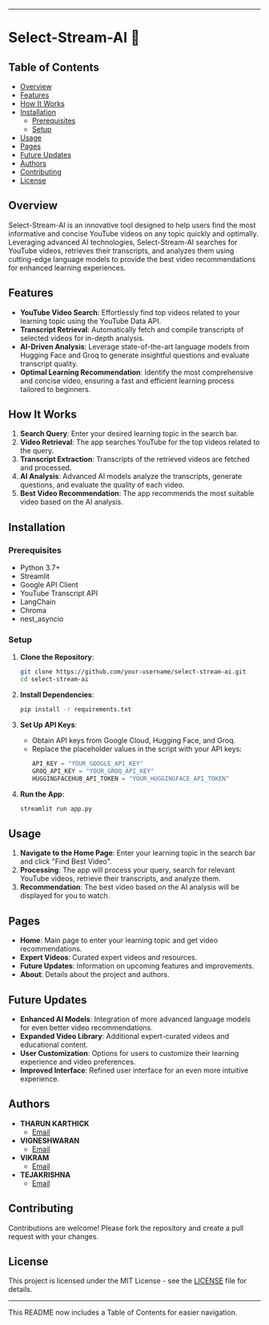  ---

# Select-Stream-AI 🎥

## Table of Contents
- [Overview](#overview)
- [Features](#features)
- [How It Works](#how-it-works)
- [Installation](#installation)
  - [Prerequisites](#prerequisites)
  - [Setup](#setup)
- [Usage](#usage)
- [Pages](#pages)
- [Future Updates](#future-updates)
- [Authors](#authors)
- [Contributing](#contributing)
- [License](#license)

## Overview

Select-Stream-AI is an innovative tool designed to help users find the most informative and concise YouTube videos on any topic quickly and optimally. Leveraging advanced AI technologies, Select-Stream-AI searches for YouTube videos, retrieves their transcripts, and analyzes them using cutting-edge language models to provide the best video recommendations for enhanced learning experiences.

## Features

- **YouTube Video Search**: Effortlessly find top videos related to your learning topic using the YouTube Data API.
- **Transcript Retrieval**: Automatically fetch and compile transcripts of selected videos for in-depth analysis.
- **AI-Driven Analysis**: Leverage state-of-the-art language models from Hugging Face and Groq to generate insightful questions and evaluate transcript quality.
- **Optimal Learning Recommendation**: Identify the most comprehensive and concise video, ensuring a fast and efficient learning process tailored to beginners.

## How It Works

1. **Search Query**: Enter your desired learning topic in the search bar.
2. **Video Retrieval**: The app searches YouTube for the top videos related to the query.
3. **Transcript Extraction**: Transcripts of the retrieved videos are fetched and processed.
4. **AI Analysis**: Advanced AI models analyze the transcripts, generate questions, and evaluate the quality of each video.
5. **Best Video Recommendation**: The app recommends the most suitable video based on the AI analysis.

## Installation

### Prerequisites

- Python 3.7+
- Streamlit
- Google API Client
- YouTube Transcript API
- LangChain
- Chroma
- nest_asyncio

### Setup

1. **Clone the Repository**:
    ```bash
    git clone https://github.com/your-username/select-stream-ai.git
    cd select-stream-ai
    ```

2. **Install Dependencies**:
    ```bash
    pip install -r requirements.txt
    ```

3. **Set Up API Keys**:
    - Obtain API keys from Google Cloud, Hugging Face, and Groq.
    - Replace the placeholder values in the script with your API keys:
      ```python
      API_KEY = "YOUR_GOOGLE_API_KEY"
      GROQ_API_KEY = "YOUR_GROQ_API_KEY"
      HUGGINGFACEHUB_API_TOKEN = "YOUR_HUGGINGFACE_API_TOKEN"
      ```

4. **Run the App**:
    ```bash
    streamlit run app.py
    ```

## Usage

1. **Navigate to the Home Page**: Enter your learning topic in the search bar and click "Find Best Video".
2. **Processing**: The app will process your query, search for relevant YouTube videos, retrieve their transcripts, and analyze them.
3. **Recommendation**: The best video based on the AI analysis will be displayed for you to watch.

## Pages

- **Home**: Main page to enter your learning topic and get video recommendations.
- **Expert Videos**: Curated expert videos and resources.
- **Future Updates**: Information on upcoming features and improvements.
- **About**: Details about the project and authors.

## Future Updates

- **Enhanced AI Models**: Integration of more advanced language models for even better video recommendations.
- **Expanded Video Library**: Additional expert-curated videos and educational content.
- **User Customization**: Options for users to customize their learning experience and video preferences.
- **Improved Interface**: Refined user interface for an even more intuitive experience.

## Authors

- **THARUN KARTHICK**
  - [Email](mailto:karthicktharun11@gmail.com)
- **VIGNESHWARAN**
  - [Email](mailto:vign22112.it@rmkec.ac.in)
- **VIKRAM**
  - [Email](mailto:vikrxmofficial@gmail.com)
- **TEJAKRISHNA**
  - [Email](mailto:teja22105.it@rmkec.ac.in)

## Contributing

Contributions are welcome! Please fork the repository and create a pull request with your changes.

## License

This project is licensed under the MIT License - see the [LICENSE](LICENSE) file for details.

---

This README now includes a Table of Contents for easier navigation.
